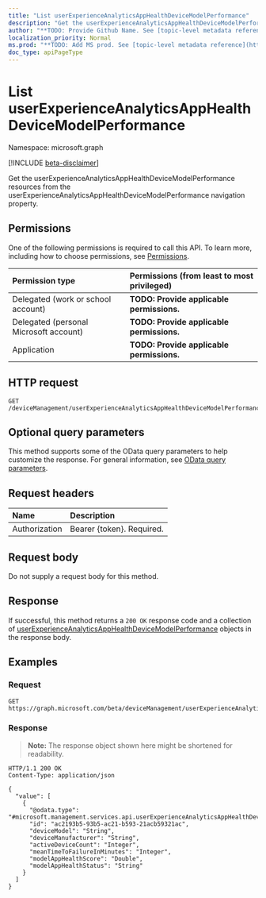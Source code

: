 ```yaml
---
title: "List userExperienceAnalyticsAppHealthDeviceModelPerformance"
description: "Get the userExperienceAnalyticsAppHealthDeviceModelPerformance resources from the userExperienceAnalyticsAppHealthDeviceModelPerformance navigation property."
author: "**TODO: Provide Github Name. See [topic-level metadata reference](https://msgo.azurewebsites.net/add/document/guidelines/metadata.html#topic-level-metadata)**"
localization_priority: Normal
ms.prod: "**TODO: Add MS prod. See [topic-level metadata reference](https://msgo.azurewebsites.net/add/document/guidelines/metadata.html#topic-level-metadata)**"
doc_type: apiPageType
---
```


# List userExperienceAnalyticsAppHealthDeviceModelPerformance
Namespace: microsoft.graph

[!INCLUDE [beta-disclaimer](../../includes/beta-disclaimer.md)]

Get the userExperienceAnalyticsAppHealthDeviceModelPerformance resources from the userExperienceAnalyticsAppHealthDeviceModelPerformance navigation property.

## Permissions
One of the following permissions is required to call this API. To learn more, including how to choose permissions, see [Permissions](/graph/permissions-reference).

|Permission type|Permissions (from least to most privileged)|
|:---|:---|
|Delegated (work or school account)|**TODO: Provide applicable permissions.**|
|Delegated (personal Microsoft account)|**TODO: Provide applicable permissions.**|
|Application|**TODO: Provide applicable permissions.**|

## HTTP request

<!-- {
  "blockType": "ignored"
}
-->
``` http
GET /deviceManagement/userExperienceAnalyticsAppHealthDeviceModelPerformance
```

## Optional query parameters
This method supports some of the OData query parameters to help customize the response. For general information, see [OData query parameters](/graph/query-parameters).

## Request headers
|Name|Description|
|:---|:---|
|Authorization|Bearer {token}. Required.|

## Request body
Do not supply a request body for this method.

## Response

If successful, this method returns a `200 OK` response code and a collection of [userExperienceAnalyticsAppHealthDeviceModelPerformance](../resources/userexperienceanalyticsapphealthdevicemodelperformance.md) objects in the response body.

## Examples

### Request
<!-- {
  "blockType": "request",
  "name": "list_userexperienceanalyticsapphealthdevicemodelperformance"
}
-->
``` http
GET https://graph.microsoft.com/beta/deviceManagement/userExperienceAnalyticsAppHealthDeviceModelPerformance
```


### Response
>**Note:** The response object shown here might be shortened for readability.
<!-- {
  "blockType": "response",
  "truncated": true,
  "@odata.type": "Collection(microsoft.management.services.api.userExperienceAnalyticsAppHealthDeviceModelPerformance)"
}
-->
``` http
HTTP/1.1 200 OK
Content-Type: application/json

{
  "value": [
    {
      "@odata.type": "#microsoft.management.services.api.userExperienceAnalyticsAppHealthDeviceModelPerformance",
      "id": "ac2193b5-93b5-ac21-b593-21acb59321ac",
      "deviceModel": "String",
      "deviceManufacturer": "String",
      "activeDeviceCount": "Integer",
      "meanTimeToFailureInMinutes": "Integer",
      "modelAppHealthScore": "Double",
      "modelAppHealthStatus": "String"
    }
  ]
}
```

